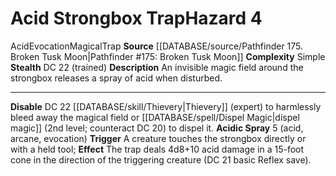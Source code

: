 ﻿---
complexity: Simple
hazard_type: Trap
id: '115'
level: '4'
name: Acid Strongbox Trap
rarity: Common
school: Evocation
source: '[[DATABASE/source/Pathfinder 175. Broken Tusk Moon|Pathfinder #175: Broken
  Tusk Moon]]'
trait:
- '[[DATABASE/trait/Acid|Acid]]'
- '[[DATABASE/trait/Evocation|Evocation]]'
- '[[DATABASE/trait/Magical|Magical]]'
- '[[DATABASE/trait/Trap|Trap]]'
type: Hazard

---
# Acid Strongbox Trap<span class="item-type">Hazard 4</span>

<span class="item-trait">Acid</span><span class="item-trait">Evocation</span><span class="item-trait">Magical</span><span class="item-trait">Trap</span>
**Source** [[DATABASE/source/Pathfinder 175. Broken Tusk Moon|Pathfinder #175: Broken Tusk Moon]]
**Complexity** Simple
**Stealth** DC 22 (trained)
**Description** An invisible magic field around the strongbox releases a spray of acid when disturbed.

---
**Disable** DC 22 [[DATABASE/skill/Thievery|Thievery]] (expert) to harmlessly bleed away the magical field or [[DATABASE/spell/Dispel Magic|dispel magic]] (2nd level; counteract DC 20) to dispel it.
**Acidic Spray** <span class="action-icon">5</span> (acid, arcane, evocation) **Trigger** A creature touches the strongbox directly or with a held tool; **Effect** The trap deals 4d8+10 acid damage in a 15-foot cone in the direction of the triggering creature (DC 21 basic Reflex save).